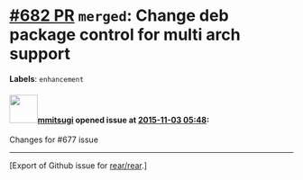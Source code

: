 [\#682 PR](https://github.com/rear/rear/pull/682) `merged`: Change deb package control for multi arch support
=============================================================================================================

**Labels**: `enhancement`

#### <img src="https://avatars.githubusercontent.com/u/13441201?v=4" width="50">[mmitsugi](https://github.com/mmitsugi) opened issue at [2015-11-03 05:48](https://github.com/rear/rear/pull/682):

Changes for \#677 issue

------------------------------------------------------------------------

\[Export of Github issue for
[rear/rear](https://github.com/rear/rear).\]
